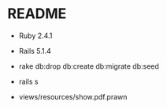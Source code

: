 # README

* Ruby 2.4.1

* Rails 5.1.4

* rake db:drop db:create db:migrate db:seed

* rails s

* views/resources/show.pdf.prawn
